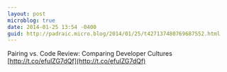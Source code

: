 ```yaml
---
layout: post
microblog: true
date: 2014-01-25 13:54 -0400
guid: http://padraic.micro.blog/2014/01/25/t427137480769687552.html
---
```

Pairing vs. Code Review: Comparing Developer Cultures [http://t.co/efulZG7dQf](http://t.co/efulZG7dQf)
